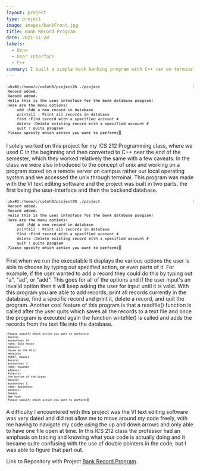 ```yaml
---
layout: project
type: project
image: images/bankFront.jpg
title: Bank Record Program
date: 2021-11-28
labels:
  - Uinx
  - User Interface
  - C++
summary: I built a simple mock banking program with C++ ran on terminal
---
```



<img class="ui medium right floated rounded image" src="/images/bankUI.png">

I solely worked on this project for my ICS 212 Programming class, where we used C in the beginning and then converted to C++ near the end of the semester, which they worked relatively the same with a few caveats. In the class we were also introduced to the concept of unix and working on a program stored on a remote server on campus rather our local operating system and we accessed the unix through terminal. This program was made with the VI text editing software and the project was built in two parts, the first being the user-interface and then the backend database.

<img class="ui medium right floated rounded image" src="/images/bankUI.png">

First when we run the executable it displays the various options the user is able to choose by typing out specified action, or even parts of it. For example, if the user wanted to add a record they could do this by typing out "a", "ad", or "add". This goes for all of the options and if the user input's an invalid option then it will keep asking the user for input until it is valid. With this program you are able to add records, print all records currently in the database, find a specific record and print it, delete a record, and quit the program. Another cool feature of this program is that a readfile() function is called after the user quits which saves all the records to a text file and once the program is executed again the function writefile() is called and adds the records from the text file into the database.

<img class="ui medium right floated rounded image" src="/images/bankRecords.png">

A difficulty I encountered with this project was the VI text editing software was very dated and did not allow me to move around my code freely, with me having to navigate my code using the up and down arrows and only able to have one file open at time. In this ICS 212 class the professor had an emphasis on tracing and knowing what your code is actually doing and it became quite confusing with the use of double pointers in the code, but I was able to figure that part out.

Link to Repository with Project [Bank Record Program](https://github.com/Cole-House/Banking-Software-on-Unix).

